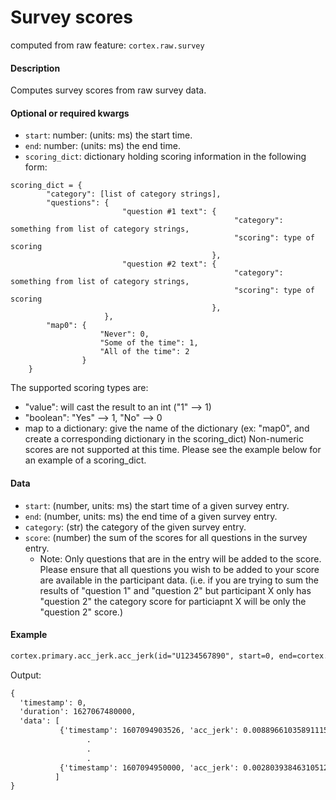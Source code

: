 # Survey scores

computed from raw feature: `cortex.raw.survey`

#### Description

Computes survey scores from raw survey data.

#### Optional or required kwargs

- `start`: number: (units: ms) the start time.
- `end`: number: (units: ms) the end time.
- `scoring_dict`: dictionary holding scoring information in the following form:
```
scoring_dict = {
        "category": [list of category strings],
        "questions": {
                         "question #1 text": {
                                                  "category": something from list of category strings,
                                                  "scoring": type of scoring
                                             },
                         "question #2 text": {
                                                  "category": something from list of category strings,
                                                  "scoring": type of scoring
                                             },
                     },
        "map0": {
                    "Never": 0,
                    "Some of the time": 1,
                    "All of the time": 2
                }
    }
```
The supported scoring types are:
- "value": will cast the result to an int ("1" --> 1)
- "boolean": "Yes" --> 1, "No" --> 0
- map to a dictionary: give the name of the dictionary (ex: "map0", and create a corresponding dictionary in the scoring_dict)
Non-numeric scores are not supported at this time. 
Please see the example below for an example of a scoring_dict.

#### Data

- `start`: (number, units: ms) the start time of a given survey entry.
- `end`: (number, units: ms) the end time of a given survey entry.
- `category`: (str) the category of the given survey entry.
- `score`: (number) the sum of the scores for all questions in the survey entry.
  - Note: Only questions that are in the entry will be added to the score. Please ensure that all questions you wish to be added to your score are available in the participant data. (i.e. if you are trying to sum the results of "question 1" and "question 2" but participant X only has "question 2" the category score for particiapnt X will be only the "question 2" score.)

#### Example

```markdown
cortex.primary.acc_jerk.acc_jerk(id="U1234567890", start=0, end=cortex.now())
```
Output:
```markdown
{
  'timestamp': 0,
  'duration': 1627067480000,
  'data': [
           {'timestamp': 1607094903526, 'acc_jerk': 0.008896610358911157},
                 .
                 .
                 .
           {'timestamp': 1607094950000, 'acc_jerk': 0.0028039384631051243}
          ]
}
```

